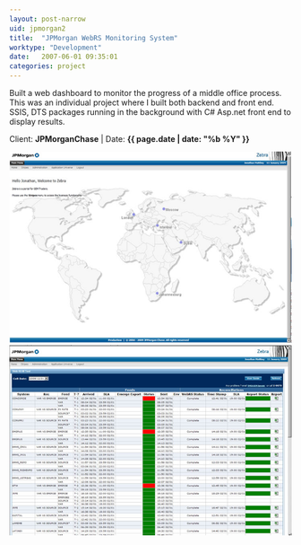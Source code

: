 ```yaml
---
layout: post-narrow
uid: jpmorgan2
title:  "JPMorgan WebRS Monitoring System"
worktype: "Development"
date:   2007-06-01 09:35:01
categories: project
---
```


<p>
	Built a web dashboard to monitor the progress of a middle office process. This was an individual project where I built both backend and front end. SSIS, DTS packages running in the background with C# Asp.net front end to display results.
</p>

<p class="meta">Client: <strong>JPMorganChase</strong> | Date: <strong>{{ page.date | date: "%b %Y" }}</strong></p>

<div class="showcase">
	<img src="/img/jpmorgan-monitoring-system/webrs1.jpg" alt="jpmorgan-monitoring-system-1">
	<img src="/img/jpmorgan-monitoring-system/webrs2.jpg" alt="jpmorgan-monitoring-system-2">
</div>